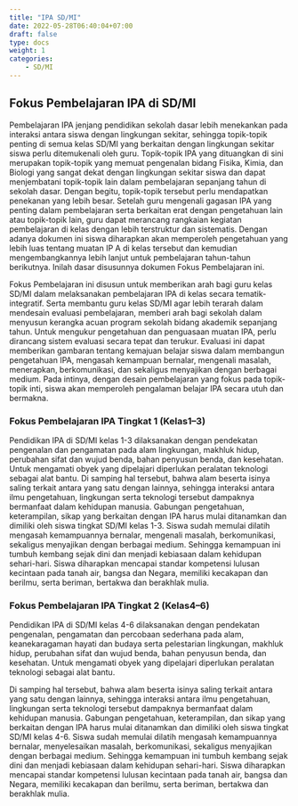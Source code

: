 ```yaml
---
title: "IPA SD/MI"
date: 2022-05-28T06:40:04+07:00
draft: false
type: docs
weight: 1
categories:
    - SD/MI
---
```


## Fokus Pembelajaran IPA di SD/MI

Pembelajaran IPA jenjang pendidikan sekolah dasar lebih menekankan pada interaksi antara siswa dengan lingkungan sekitar, sehingga topik-topik penting di semua kelas SD/MI yang berkaitan dengan lingkungan sekitar siswa perlu ditemukenali oleh guru. Topik-topik IPA yang dituangkan di sini merupakan topik-topik yang memuat pengenalan bidang Fisika, Kimia, dan Biologi yang sangat dekat dengan lingkungan sekitar siswa dan dapat menjembatani topik-topik lain dalam pembelajaran sepanjang tahun di sekolah dasar. Dengan begitu, topik-topik tersebut perlu mendapatkan penekanan yang lebih besar. Setelah guru mengenali gagasan IPA yang penting dalam pembelajaran serta berkaitan erat dengan pengetahuan lain atau topik-topik lain, guru dapat merancang rangkaian kegiatan pembelajaran di kelas dengan lebih terstruktur dan sistematis. Dengan adanya dokumen ini siswa diharapkan akan memperoleh pengetahuan yang lebih luas tentang muatan IP A di kelas tersebut dan kemudian mengembangkannya lebih lanjut untuk pembelajaran tahun-tahun berikutnya. Inilah dasar disusunnya dokumen Fokus Pembelajaran ini.

Fokus Pembelajaran ini disusun untuk memberikan arah bagi guru kelas SD/MI dalam melaksanakan pembelajaran IPA di kelas secara tematik-integratif. Serta membantu guru kelas SD/MI agar lebih terarah dalam mendesain evaluasi pembelajaran, memberi arah bagi sekolah dalam menyusun kerangka acuan program sekolah bidang akademik sepanjang tahun. Untuk mengukur pengetahuan dan penguasaan muatan IPA, perlu dirancang sistem evaluasi secara tepat dan terukur. Evaluasi ini dapat memberikan gambaran tentang kemajuan belajar siswa dalam membangun pengetahuan IPA, mengasah kemampuan bernalar, mengenali masalah, menerapkan, berkomunikasi, dan sekaligus menyajikan dengan berbagai medium. Pada intinya, dengan desain pembelajaran yang fokus pada topik- topik inti, siswa akan memperoleh pengalaman belajar IPA secara utuh dan bermakna.

### Fokus Pembelajaran IPA Tingkat 1 (Kelas1–3)
Pendidikan IPA di SD/MI kelas 1-3 dilaksanakan dengan pendekatan pengenalan dan pengamatan pada alam lingkungan, makhluk hidup, perubahan sifat dan wujud benda, bahan penyusun benda, dan kesehatan. Untuk mengamati obyek yang dipelajari diperlukan peralatan teknologi sebagai alat bantu. Di samping hal tersebut, bahwa alam beserta isinya saling terkait antara yang satu dengan lainnya, sehingga interaksi antara ilmu pengetahuan, lingkungan serta teknologi tersebut dampaknya bermanfaat dalam kehidupan manusia. Gabungan pengetahuan, keterampilan, sikap yang berkaitan dengan IPA harus mulai ditanamkan dan dimiliki oleh siswa tingkat SD/MI kelas 1-3. Siswa sudah memulai dilatih mengasah kemampuannya bernalar, mengenali masalah, berkomunikasi, sekaligus menyajikan dengan berbagai medium. Sehingga kemampuan ini tumbuh kembang sejak dini dan menjadi kebiasaan dalam kehidupan sehari-hari. Siswa diharapkan mencapai standar kompetensi lulusan kecintaan pada tanah air, bangsa dan Negara, memiliki kecakapan dan berilmu, serta beriman, bertakwa dan berakhlak mulia.

### Fokus Pembelajaran IPA Tingkat 2 (Kelas4–6)
Pendidikan IPA di SD/MI kelas 4-6 dilaksanakan dengan pendekatan pengenalan, pengamatan dan percobaan sederhana pada alam, keanekaragaman hayati dan budaya serta pelestarian lingkungan, makhluk hidup, perubahan sifat dan wujud benda, bahan penyusun benda, dan kesehatan. Untuk mengamati obyek yang dipelajari diperlukan peralatan teknologi sebagai alat bantu.

Di samping hal tersebut, bahwa alam beserta isinya saling terkait antara yang satu dengan lainnya, sehingga interaksi antara ilmu pengetahuan, lingkungan serta teknologi tersebut dampaknya bermanfaat dalam kehidupan manusia. Gabungan pengetahuan, keterampilan, dan sikap yang berkaitan dengan IPA harus mulai ditanamkan dan dimiliki oleh siswa tingkat SD/MI kelas 4-6. Siswa sudah memulai dilatih mengasah kemampuannya bernalar, menyelesaikan masalah, berkomunikasi, sekaligus menyajikan dengan berbagai medium. Sehingga kemampuan ini tumbuh kembang sejak dini dan menjadi kebiasaan dalam kehidupan sehari-hari. Siswa diharapkan mencapai standar kompetensi lulusan kecintaan pada tanah air, bangsa dan Negara, memiliki kecakapan dan berilmu, serta beriman, bertakwa dan berakhlak mulia.